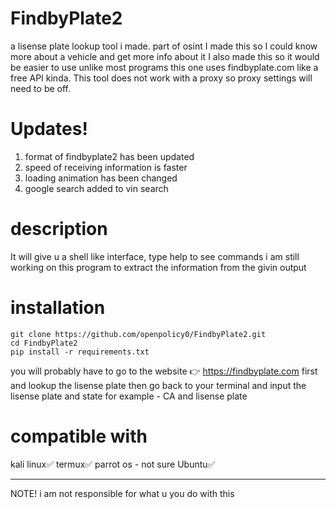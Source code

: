 # FindbyPlate2
a lisense plate lookup tool i made. part of osint
I made this so I could know more about a vehicle and get more info about it
I also made this so it would be easier to use unlike most programs this one uses findbyplate.com 
like a free API kinda. This tool does not work with a proxy so proxy settings will need to be off.

# Updates!
1. format of findbyplate2 has been updated
2. speed of receiving information is faster
3. loading animation has been changed
4. google search added to vin search

# description
It will give u a shell like interface, type help to see commands 
i am still working on this program to extract the information from the givin output

# installation
```
git clone https://github.com/openpolicy0/FindbyPlate2.git
cd FindbyPlate2
pip install -r requirements.txt
```

you will probably have to go to the website 👉 https://findbyplate.com first and lookup the lisense plate then go back to your terminal and input the lisense plate and state for example - CA and lisense plate

# compatible with
kali linux✅️
termux✅️
parrot os - not sure
Ubuntu✅️


----------------------------------------------------------------------------------------------------------------------
NOTE! i am not responsible for what u you do with this
